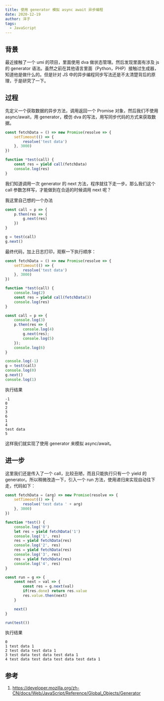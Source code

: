 ```yaml
---
title: 使用 generator 模拟 async await 异步编程
date: 2020-12-19
author: 洋子
tags:
  - JavaScript
---
```


## 背景
最近接触了一个 umi 的项目，里面使用 dva 做状态管理。然后发现里面有涉及 js 的 generator 语法。虽然之前在其他语言里面（Python，PHP）接触过生成器，知道他是做什么的。但是针对 JS 中的异步编程同步写法还是不太清楚背后的原理，于是研究了一下。

## 过程
先定义一个获取数据的异步方法，调用返回一个 Promise 对象，然后我们不使用 async/await，用 generator，模仿 dva 的写法，用写同步代码的方式来获取数据。
```js
const fetchData = () => new Promise(resolve => {
    setTimeout(() => {
        resolve('test data')
    }, 3000)
})

function *test(call) {
    const res = yield call(fetchData)
    console.log(res)
}
```

我们知道调用一次 generator 的 next 方法，程序就往下走一步。那么我们这个 call 参数怎样写，才能做到在合适的时候调用 next 呢？

我这里自己想的一个办法

```js
const call = p => {
    p.then(res => {
        g.next(res)
    })
}

g = test(call)
g.next()
```

最终代码，加上日志打印，观察一下执行顺序：
```js
const fetchData = () => new Promise(resolve => {
    setTimeout(() => {
        resolve('test data')
    }, 3000)
})

function *test(call) {
    console.log(2)
    const res = yield call(fetchData())
    console.log(res)
}

const call = p => {
    console.log(3)
    p.then(res => {
        console.log(4)
        g.next(res);
        console.log(5)
    });
    console.log(6)
}

console.log(-1)
g = test(call)
console.log(0)
g.next()
console.log(1)
```

执行结果
```
-1
0
2
3
6
1
4
test data
5
```

这样我们就实现了使用 generator 来模拟 async/await。

## 进一步
这里我们还是传入了一个 call，比较丑陋，而且只能执行只有一个 yield 的 generator。所以稍微改造一下，引入一个 run 方法，使用递归来实现自动往下走，代码如下：

```js
const fetchData = (arg) => new Promise(resolve => {
    setTimeout(() => {
        resolve('test data ' + arg)
    }, 3000)
})

function *test() {
    console.log('0')
    let res = yield fetchData('1')
    console.log('1', res)
    res = yield fetchData(res)
    console.log('2', res)
    res = yield fetchData(res)
    console.log('3', res)
    res = yield fetchData(res)
    console.log('4', res)
}

const run = g => {
    const next = val => {
        const res = g.next(val)
        if(res.done) return res.value
        res.value.then(next)
    }

    next()
}

run(test())
```

执行结果
```
0
1 test data 1
2 test data test data 1
3 test data test data test data 1
4 test data test data test data test data 1
```

## 参考
1. https://developer.mozilla.org/zh-CN/docs/Web/JavaScript/Reference/Global_Objects/Generator
